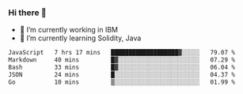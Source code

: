 ### Hi there 👋

<!--
**mathcodeman/mathcodeman** is a ✨ _special_ ✨ repository because its `README.md` (this file) appears on your GitHub profile.

Here are some ideas to get you started:

- 🔭 I’m currently working on ...
- 🌱 I’m currently learning ...
- 👯 I’m looking to collaborate on ...
- 🤔 I’m looking for help with ...
- 💬 Ask me about ...
- 📫 How to reach me: ...
- 😄 Pronouns: ...
- ⚡ Fun fact: ...
-->

- 🔭 I’m currently working in IBM
- 🌱 I’m currently learning Solidity, Java

<!--START_SECTION:waka-->

```txt
JavaScript   7 hrs 17 mins   ███████████████████▓░░░░░   79.07 %
Markdown     40 mins         █▓░░░░░░░░░░░░░░░░░░░░░░░   07.29 %
Bash         33 mins         █▓░░░░░░░░░░░░░░░░░░░░░░░   06.04 %
JSON         24 mins         █░░░░░░░░░░░░░░░░░░░░░░░░   04.37 %
Go           10 mins         ▒░░░░░░░░░░░░░░░░░░░░░░░░   01.99 %
```

<!--END_SECTION:waka-->
